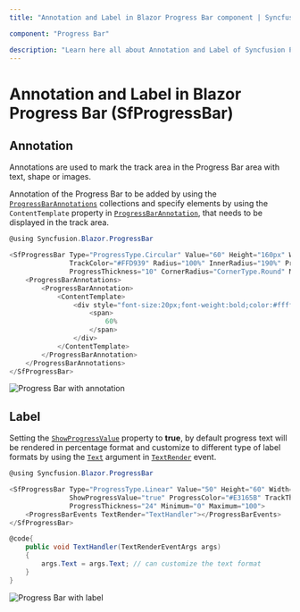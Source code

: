 ```yaml
---
title: "Annotation and Label in Blazor Progress Bar component | Syncfusion"

component: "Progress Bar"

description: "Learn here all about Annotation and Label of Syncfusion Progress Bar (SfProgressBar) component and more."
---
```


# Annotation and Label in Blazor Progress Bar (SfProgressBar)

## Annotation

Annotations are used to mark the track area in the Progress Bar area with text, shape or images.

Annotation of the Progress Bar to be added by using the [`ProgressBarAnnotations`](https://help.syncfusion.com/cr/blazor/Syncfusion.Blazor.ProgressBar.ProgressBarAnnotations.html) collections and specify elements by using the `ContentTemplate` property in [`ProgressBarAnnotation`](https://help.syncfusion.com/cr/blazor/Syncfusion.Blazor.ProgressBar.PogressBarAnnotation.html), that needs to be displayed in the track area.

```csharp
@using Syncfusion.Blazor.ProgressBar

<SfProgressBar Type="ProgressType.Circular" Value="60" Height="160px" Width="160px" EnableRtl="false"
               TrackColor="#FFD939" Radius="100%" InnerRadius="190%" ProgressColor="white" TrackThickness="80"
               ProgressThickness="10" CornerRadius="CornerType.Round" Minimum="0" Maximum="100">
    <ProgressBarAnnotations>
        <ProgressBarAnnotation>
            <ContentTemplate>
                <div style="font-size:20px;font-weight:bold;color:#ffffff;fill:#ffffff">
                    <span>
                        60%
                    </span>
                </div>
            </ContentTemplate>
        </ProgressBarAnnotation>
    </ProgressBarAnnotations>
</SfProgressBar>
```

![Progress Bar with annotation](images/annotation.png)

## Label

Setting the [`ShowProgressValue`](https://help.syncfusion.com/cr/blazor/Syncfusion.Blazor.ProgressBar.SfProgressBar.html#Syncfusion_Blazor_ProgressBar_SfProgressBar_ShowProgressValue) property to **true**, by default progress text will be rendered in  percentage format and customize to different type of label formats by using the [`Text`](https://help.syncfusion.com/cr/blazor/Syncfusion.Blazor.ProgressBar.TextRenderEventArgs.html#Syncfusion_Blazor_ProgressBar_TextRenderEventArgs_Text) argument in [`TextRender`](https://help.syncfusion.com/cr/blazor/Syncfusion.Blazor.ProgressBar.ProgressBarEvents.html#Syncfusion_Blazor_ProgressBar_ProgressBarEvents_TextRender) event.

```csharp
@using Syncfusion.Blazor.ProgressBar

<SfProgressBar Type="ProgressType.Linear" Value="50" Height="60" Width="90%" TrackColor="#F8C7D8"
               ShowProgressValue="true" ProgressColor="#E3165B" TrackThickness="24" CornerRadius="CornerType.Round"
               ProgressThickness="24" Minimum="0" Maximum="100">
    <ProgressBarEvents TextRender="TextHandler"></ProgressBarEvents>
</SfProgressBar>

@code{
    public void TextHandler(TextRenderEventArgs args)
    {
        args.Text = args.Text; // can customize the text format
    }
}
```

![Progress Bar with label](images/label.png)
